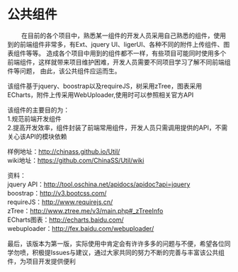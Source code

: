 公共组件
====

&#160; &#160; &#160; &#160; 在目前的各个项目中，熟悉某一组件的开发人员采用自己熟悉的组件，使用到的前端组件非常多，有Ext、jquery UI、ligerUI、各种不同的附件上传组件、图表组件等等。
造成各个项目中用到的组件都不一样，有些项目可能同时使用多个前端组件，这样就带来项目维护困难，开发人员需要不同项目学习了解不同前端组件等问题，
由此，该公共组件应运而生。

该组件基于jquery、boostrap以及requireJS，树采用zTree，图表采用ECharts，附件上传采用WebUploader,使用时可以参照相关官方API

该组件的主要目的为：  
1.规范前端开发组件  
2.提高开发效率，组件封装了前端常用组件，开发人员只需调用提供的API，不需关心该API的模块依赖  


样例地址：http://chinass.github.io/Util/  
wiki地址：https://github.com/ChinaSS/Util/wiki  

资料：  
jquery API：http://tool.oschina.net/apidocs/apidoc?api=jquery  
boostrap：http://v3.bootcss.com/    
requireJS：http://www.requirejs.cn/  
zTree：http://www.ztree.me/v3/main.php#_zTreeInfo  
ECharts图表：http://echarts.baidu.com/  
webuploader：http://fex.baidu.com/webuploader/

最后，该版本为第一版，实际使用中肯定会有许许多多的问题与不便，希望各位同学勿喷，积极提Issues与建议，通过大家共同的努力不断的完善与丰富该公共组件，为项目开发提供便利
  
  
